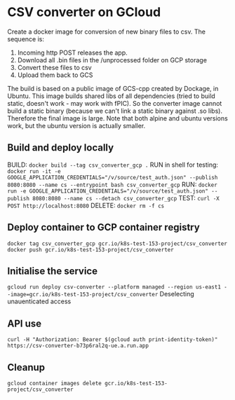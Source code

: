 # CSV converter on GCloud
Create a docker image for conversion of new binary files to csv. The sequence is:

1. Incoming http POST releases the app.
2. Download all .bin files in the /unprocessed folder on GCP storage
3. Convert these files to csv
4. Upload them back to GCS

The build is based on a public image of GCS-cpp created by Dockage, in Ubuntu. This image builds shared libs of all dependencies (tried to build static, doesn't work - may work with fPIC). So the converter image cannot build a static binary (because we can't link a static binary against .so libs). Therefore the final image is large. Note that both alpine and ubuntu versions work, but the ubuntu version is actually smaller.

## Build and deploy locally
BUILD: `docker build --tag csv_converter_gcp .`
RUN in shell for testing: `docker run -it -e GOOGLE_APPLICATION_CREDENTIALS="/v/source/test_auth.json" --publish 8080:8080 --name cs --entrypoint bash csv_converter_gcp`
RUN: `docker run -e GOOGLE_APPLICATION_CREDENTIALS="/v/source/test_auth.json" --publish 8080:8080 --name cs --detach csv_converter_gcp`
TEST: `curl -X POST http://localhost:8080`
DELETE: `docker rm -f cs`

## Deploy container to GCP container registry
`docker tag csv_converter_gcp gcr.io/k8s-test-153-project/csv_converter`
`docker push gcr.io/k8s-test-153-project/csv_converter`

## Initialise the service
`gcloud run deploy csv-converter --platform managed --region us-east1 --image=gcr.io/k8s-test-153-project/csv_converter`
Deselecting unauenticated access

## API use
`curl -H "Authorization: Bearer $(gcloud auth print-identity-token)" https://csv-converter-b73p6ral2q-ue.a.run.app`

## Cleanup
`gcloud container images delete gcr.io/k8s-test-153-project/csv_converter`